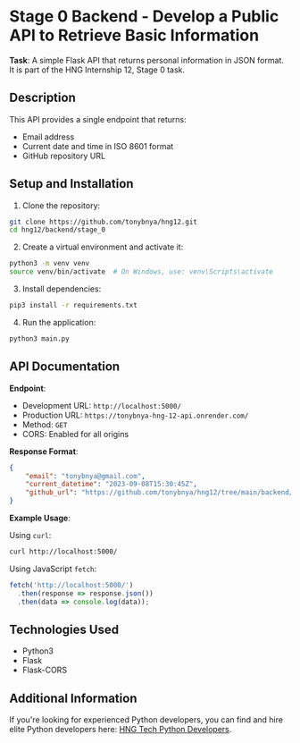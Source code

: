 # Stage 0 Backend - Develop a Public API to Retrieve Basic Information

**Task**:
A simple Flask API that returns personal information in JSON format. It is part of the HNG Internship 12, Stage 0 task.

## Description

This API provides a single endpoint that returns:

- Email address
- Current date and time in ISO 8601 format
- GitHub repository URL

## Setup and Installation

1. Clone the repository:

```bash
git clone https://github.com/tonybnya/hng12.git
cd hng12/backend/stage_0
```

2. Create a virtual environment and activate it:

```bash
python3 -m venv venv
source venv/bin/activate  # On Windows, use: venv\Scripts\activate
```

3. Install dependencies:

```bash
pip3 install -r requirements.txt
```

4. Run the application:

```bash
python3 main.py
```

## API Documentation

**Endpoint**:

- Development URL: `http://localhost:5000/`
- Production URL: `https://tonybnya-hng-12-api.onrender.com/`
- Method: `GET`
- CORS: Enabled for all origins

**Response Format**:

```json
{
    "email": "tonybnya@gmail.com",
    "current_datetime": "2023-09-08T15:30:45Z",
    "github_url": "https://github.com/tonybnya/hng12/tree/main/backend/stage_0"
}
```

**Example Usage**:

Using `curl`:

```bash
curl http://localhost:5000/
```

Using JavaScript `fetch`:

```javascript
fetch('http://localhost:5000/')
  .then(response => response.json())
  .then(data => console.log(data));
```

## Technologies Used

- Python3
- Flask
- Flask-CORS

## Additional Information

If you're looking for experienced Python developers, you can find and hire elite Python developers here: [HNG Tech Python Developers](https://hng.tech/hire/python-developers).
